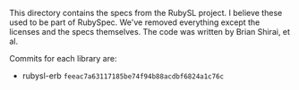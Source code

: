 This directory contains the specs from the RubySL project. I believe these used
to be part of RubySpec. We've removed everything except the licenses and the
specs themselves. The code was written by Brian Shirai, et al.

Commits for each library are:

* rubysl-erb `feeac7a63117185be74f94b88acdbf6824a1c76c`

